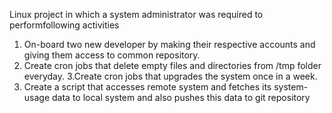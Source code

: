 
Linux project in which a system administrator was required to performfollowing activities
1. On-board two new developer by making their respective accounts and giving them access to common repository.
2. Create cron jobs that delete empty files and directories from /tmp folder everyday.
3.Create cron jobs that upgrades the system once in a week.
4. Create a script that accesses remote system and fetches its system-usage data to local system and also pushes this data to git repository
